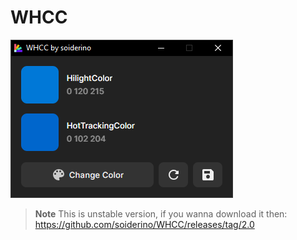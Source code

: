 # WHCC

![image](https://raw.githubusercontent.com/soiderino/WHCC/nextgen/assets/image.png)

> **Note**
> This is unstable version, if you wanna download it then: https://github.com/soiderino/WHCC/releases/tag/2.0
